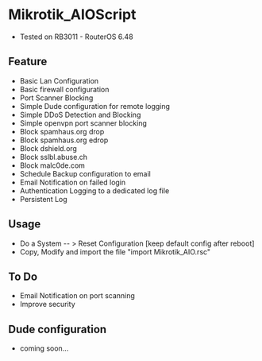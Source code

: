 # Mikrotik_AIOScript
+ Tested on RB3011 - RouterOS 6.48

## Feature
+ Basic Lan Configuration
+ Basic firewall configuration
+ Port Scanner Blocking
+ Simple Dude configuration for remote logging
+ Simple DDoS Detection and Blocking
+ Simple openvpn port scanner blocking
+ Block spamhaus.org drop
+ Block spamhaus.org edrop
+ Block dshield.org
+ Block sslbl.abuse.ch
+ Block malc0de.com
+ Schedule Backup configuration to email
+ Email Notification on failed login
+ Authentication Logging to a dedicated log file
+ Persistent Log

## Usage
+ Do a System -- > Reset Configuration [keep default config after reboot]
+ Copy, Modify and import the file "import Mikrotik_AIO.rsc"

## To Do
+ Email Notification on port scanning
+ Improve security

## Dude configuration
+ coming soon...

